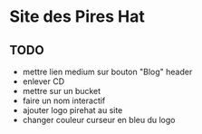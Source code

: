 # Site des Pires Hat

## TODO

- mettre lien medium sur bouton "Blog" header
- enlever CD
- mettre sur un bucket
- faire un nom interactif
- ajouter logo pirehat au site
- changer couleur curseur en bleu du logo
